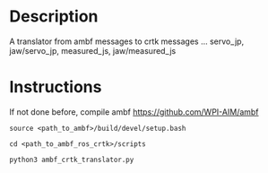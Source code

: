 # Description

A translator from ambf messages to crtk messages ... servo_jp, jaw/servo_jp, measured_js, jaw/measured_js

# Instructions

If not done before, compile ambf https://github.com/WPI-AIM/ambf

```
source <path_to_ambf>/build/devel/setup.bash

cd <path_to_ambf_ros_crtk>/scripts

python3 ambf_crtk_translator.py
```
